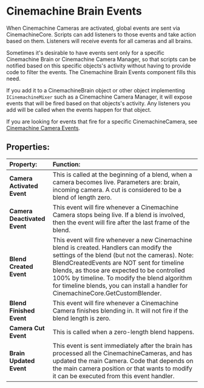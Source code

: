 # Cinemachine Brain Events

When Cinemachine Cameras are activated, global events are sent via CinemachineCore.  Scripts can add listeners to those events and take action based on them.  Listeners will receive events for all cameras and all brains.

Sometimes it's desirable to have events sent only for a specific Cinemachine Brain or Cinemachine Camera Manager, so that scripts can be notified based on this specific objects's activity without having to provide code to filter the events.  The Cinemachine Brain Events component fills this need.

If you add it to a CinemachineBrain object or other object implementing `ICinemachineMixer` such as a Cinemachine Camera Manager, it will expose events that will be fired based on that objects's activity.  Any listeners you add will be called when the events happen for that object.

If you are looking for events that fire for a specific CinemachineCamera, see [Cinemachine Camera Events](CinemachineCameraEvents.md).

## Properties:

| **Property:** | **Function:** |
|:---|:---|
| __Camera Activated Event__ | This is called at the beginning of a blend, when a camera becomes live.  Parameters are: brain, incoming camera. A cut is considered to be a blend of length zero. |
| __Camera Deactivated Event__ | This event will fire whenever a Cinemachine Camera stops being live.  If a blend is involved, then the event will fire after the last frame of the blend. |
| __Blend Created Event__ | This event will fire whenever a new Cinemachine blend is created. Handlers can modify the settings of the blend (but not the cameras).  Note: BlendCreatedEvents are NOT sent for timeline blends, as those are expected to be controlled 100% by timeline. To modify the blend algorithm for timeline blends, you can install a handler for CinemachineCore.GetCustomBlender. |
| __Blend Finished Event__ | This event will fire whenever a Cinemachine Camera finishes blending in.  It will not fire if the blend length is zero. |
| __Camera Cut Event__ | This is called when a zero-length blend happens. |
| __Brain Updated Event__ | This event is sent immediately after the brain has processed all the CinemachineCameras, and has updated the main Camera.  Code that depends on the main camera position or that wants to modify it can be executed from this event handler. |

